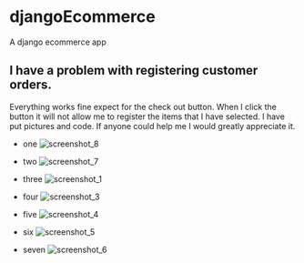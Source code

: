 # djangoEcommerce
A django ecommerce app

## I have a problem with registering customer orders.
Everything works fine expect for the check out button.  When I click the button it will not allow me to register the items that I have selected.  I have put pictures and code. If anyone could help me I would greatly appreciate it.
- one
![screenshot_8](https://user-images.githubusercontent.com/21030885/45230189-14cc3080-b303-11e8-9227-4b85729360a4.jpg)

- two
![screenshot_7](https://user-images.githubusercontent.com/21030885/45230183-0ed64f80-b303-11e8-9004-8eee97c0ff3f.jpg)

- three
![screenshot_1](https://user-images.githubusercontent.com/21030885/45229839-05001c80-b302-11e8-97d0-7dd647fdeb1e.jpg)


- four
![screenshot_3](https://user-images.githubusercontent.com/21030885/45229847-09c4d080-b302-11e8-8ef6-c5c198ceca36.jpg)


- five
![screenshot_4](https://user-images.githubusercontent.com/21030885/45229855-0df0ee00-b302-11e8-88c0-58261d68c3d8.jpg)


- six
![screenshot_5](https://user-images.githubusercontent.com/21030885/45229902-2bbe5300-b302-11e8-9207-6760e08fb797.jpg)


- seven
![screenshot_6](https://user-images.githubusercontent.com/21030885/45229910-324cca80-b302-11e8-8415-d601a45739e8.jpg)


